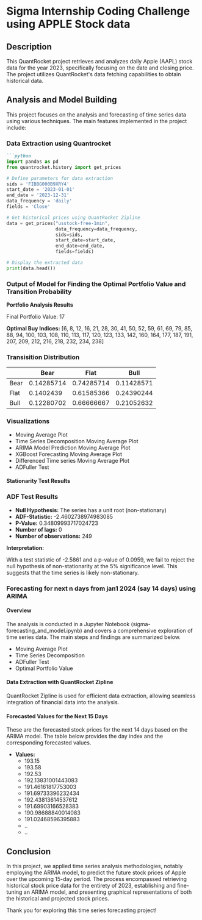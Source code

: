 
# Sigma Internship Coding Challenge using APPLE Stock data

## Description

This QuantRocket project retrieves and analyzes daily Apple (AAPL) stock data for the year 2023, specifically focusing on the date and closing price. The project utilizes QuantRocket's data fetching capabilities to obtain historical data.

## Analysis and Model Building

This project focuses on the analysis and forecasting of time series data using various techniques. The main features implemented in the project include:

### Data Extraction using Quantrocket
```markdown
```python
import pandas as pd
from quantrocket.history import get_prices

# Define parameters for data extraction
sids = 'FIBBG000B9XRY4'
start_date = '2023-01-01'
end_date = '2023-12-31'
data_frequency = 'daily'
fields = 'Close'

# Get historical prices using QuantRocket Zipline
data = get_prices("usstock-free-1min",
                  data_frequency=data_frequency,
                  sids=sids,
                  start_date=start_date,
                  end_date=end_date,
                  fields=fields)

# Display the extracted data
print(data.head())
```

### Output of Model for Finding the Optimal Portfolio Value and Transition Probability

**Portfolio Analysis Results**

Final Portfolio Value: 17

**Optimal Buy Indices:** 
[6, 8, 12, 16, 21, 28, 30, 41, 50, 52, 59, 61, 69, 79, 85, 88, 94, 100,
103, 108, 110, 113, 117, 120, 123, 133, 142, 160, 164, 177, 187, 191,
207, 209, 212, 216, 218, 232, 234, 238]



### Transisition Distribution

|         | Bear       | Flat       | Bull       |
|---------|------------|------------|------------|
| Bear    | 0.14285714 | 0.74285714 | 0.11428571 |
| Flat    | 0.1402439  | 0.61585366 | 0.24390244 |
| Bull    | 0.12280702 | 0.66666667 | 0.21052632 |


### Visualizations

- Moving Average Plot
- Time Series Decomposition Moving Average Plot
- ARIMA Model Prediction Moving Average Plot
- XGBoost Forecasting Moving Average Plot
- Differenced Time series Moving Average Plot
- ADFuller Test

#### Stationarity Test Results

### ADF Test Results

- **Null Hypothesis:** The series has a unit root (non-stationary)
- **ADF-Statistic:** -2.4602738974983085
- **P-Value:** 0.34809993717024723
- **Number of lags:** 0
- **Number of observations:** 249

**Interpretation:**

With a test statistic of -2.5861 and a p-value of 0.0959, we fail to reject the null hypothesis of non-stationarity at the 5% significance level. This suggests that the time series is likely non-stationary.

### Forecasting for next n days from jan1 2024 (say 14 days) using ARIMA

#### Overview

The analysis is conducted in a Jupyter Notebook (sigma-forecasting_and_model.ipynb) and covers a comprehensive exploration of time series data. The main steps and findings are summarized below.

- Moving Average Plot
- Time Series Decomposition
- ADFuller Test
- Optimal Portfolio Value

#### Data Extraction with QuantRocket Zipline

QuantRocket Zipline is used for efficient data extraction, allowing seamless integration of financial data into the analysis.

#### Forecasted Values for the Next 15 Days

These are the forecasted stock prices for the next 14 days based on the ARIMA model. The table below provides the day index and the corresponding forecasted values.

- **Values:** 
  - 193.15
  - 193.58
  - 192.53
  - 192.13831001443083
  - 191.46161817753003
  - 191.69733396232434
  - 192.43813614537612
  - 191.69903166528383
  - 190.98688840014083
  - 191.02468596395883
  - ..
  - ..
## Conclusion

In this project, we applied time series analysis methodologies, notably employing the ARIMA model, to predict the future stock prices of Apple over the upcoming 15-day period. The process encompassed retrieving historical stock price data for the entirety of 2023, establishing and fine-tuning an ARIMA model, and presenting graphical representations of both the historical and projected stock prices.

Thank you for exploring this time series forecasting project!
```
